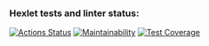 ### Hexlet tests and linter status:
[![Actions Status](https://github.com/sergeloie/java-project-71/workflows/hexlet-check/badge.svg)](https://github.com/sergeloie/java-project-71/actions)
[![Maintainability](https://api.codeclimate.com/v1/badges/2588c551e0a5d0e94009/maintainability)](https://codeclimate.com/github/sergeloie/java-project-71/maintainability)
[![Test Coverage](https://api.codeclimate.com/v1/badges/2588c551e0a5d0e94009/test_coverage)](https://codeclimate.com/github/sergeloie/java-project-71/test_coverage)
